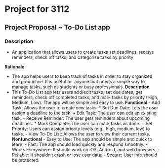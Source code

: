 # Project for 3112

## Project Proposal ~ To-Do List app

### Description
- An application that allows users to create tasks set deadlines, receive reminders, check off tasks, and categorize tasks by priority

**Rationale**
- The app helps users to keep track of tasks in order to stay organized and productive. It is useful for anyone that needs a simple way to manage tasks, such as students or busy professionals.
**Description**
- This To-Do List app lets users add/edit tasks, set due dates, get reminders, check off completed tasks, and mark tasks by priority (High, Medium, Low). The app will be simple and easy to use.
**Functional**
      - Add Task: Allows the user to create new tasks.
      * Set Due Date: Lets the user assign a deadline to the task.
      + Edit Task: The user can edit an existing task.
      - Receive Reminder: The user gets reminders about upcoming deadlines.
      * Mark Complete: The user can mark tasks as done.
      + Set Priority: Users can assign priority levels (e.g., high, medium, low) to tasks.
      - View To-Do List: Allows the user to view their current tasks.
**Nonfunctional**
      - Easy to Use: The app should be simple and quick to learn.
      - Fast: The app should load quickly and respond smoothly.
      - Works Everywhere: It should work on iOS, Android, and web browsers.
      - Reliable: It shouldn’t crash or lose user data.
      - Secure: User info should be protected.
